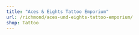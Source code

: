 ```yaml
---
title: "Aces & Eights Tattoo Emporium"
url: /richmond/aces-und-eights-tattoo-emporium/
shop: Tattoo
---
```

